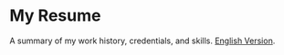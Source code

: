 # My Resume

A summary of my work history, credentials, and skills.
[English Version](https://github.com/GitHuberian/myCV/blob/master/Resume_NGTR_EN.pdf).
